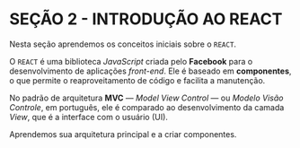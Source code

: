 # SEÇÃO 2 - INTRODUÇÃO AO REACT

Nesta seção aprendemos os conceitos iniciais sobre o `REACT`.

O `REACT` é uma biblioteca *JavaScript* criada pelo **Facebook** para o desenvolvimento de aplicações *front-end*. Ele é baseado em **componentes**, o que permite o reaproveitamento de código e facilita a manutenção. 

No padrão de arquitetura **MVC** — *Model View Control* — ou *Modelo Visão Controle*, em português, ele é comparado ao desenvolvimento da camada *View*, que é a interface com o usuário (UI).

Aprendemos sua arquitetura principal e a criar componentes.
